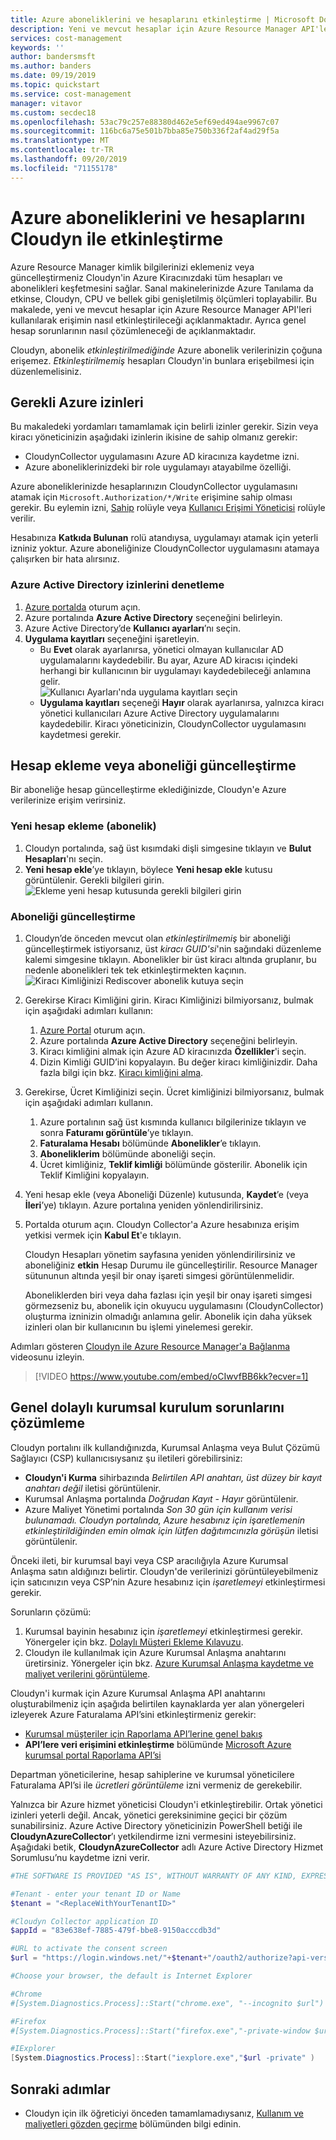 ```yaml
---
title: Azure aboneliklerini ve hesaplarını etkinleştirme | Microsoft Docs
description: Yeni ve mevcut hesaplar için Azure Resource Manager API'lerini kullanarak erişimi etkinleştirin ve ortak hesap sorunlarını çözün.
services: cost-management
keywords: ''
author: bandersmsft
ms.author: banders
ms.date: 09/19/2019
ms.topic: quickstart
ms.service: cost-management
manager: vitavor
ms.custom: secdec18
ms.openlocfilehash: 53ac79c257e88380d462e5ef69ed494ae9967c07
ms.sourcegitcommit: 116bc6a75e501b7bba85e750b336f2af4ad29f5a
ms.translationtype: MT
ms.contentlocale: tr-TR
ms.lasthandoff: 09/20/2019
ms.locfileid: "71155178"
---
```

# <a name="activate-azure-subscriptions-and-accounts-with-cloudyn"></a>Azure aboneliklerini ve hesaplarını Cloudyn ile etkinleştirme

Azure Resource Manager kimlik bilgilerinizi eklemeniz veya güncelleştirmeniz Cloudyn'in Azure Kiracınızdaki tüm hesapları ve abonelikleri keşfetmesini sağlar. Sanal makinelerinizde Azure Tanılama da etkinse, Cloudyn, CPU ve bellek gibi genişletilmiş ölçümleri toplayabilir. Bu makalede, yeni ve mevcut hesaplar için Azure Resource Manager API'leri kullanılarak erişimin nasıl etkinleştirileceği açıklanmaktadır. Ayrıca genel hesap sorunlarının nasıl çözümleneceği de açıklanmaktadır.

Cloudyn, abonelik _etkinleştirilmediğinde_ Azure abonelik verilerinizin çoğuna erişemez. _Etkinleştirilmemiş_ hesapları Cloudyn'in bunlara erişebilmesi için düzenlemelisiniz.

## <a name="required-azure-permissions"></a>Gerekli Azure izinleri

Bu makaledeki yordamları tamamlamak için belirli izinler gerekir. Sizin veya kiracı yöneticinizin aşağıdaki izinlerin ikisine de sahip olmanız gerekir:

- CloudynCollector uygulamasını Azure AD kiracınıza kaydetme izni.
- Azure aboneliklerinizdeki bir role uygulamayı atayabilme özelliği.

Azure aboneliklerinizde hesaplarınızın CloudynCollector uygulamasını atamak için `Microsoft.Authorization/*/Write` erişimine sahip olması gerekir. Bu eylemin izni, [Sahip](../role-based-access-control/built-in-roles.md#owner) rolüyle veya [Kullanıcı Erişimi Yöneticisi](../role-based-access-control/built-in-roles.md#user-access-administrator) rolüyle verilir.

Hesabınıza **Katkıda Bulunan** rolü atandıysa, uygulamayı atamak için yeterli izniniz yoktur. Azure aboneliğinize CloudynCollector uygulamasını atamaya çalışırken bir hata alırsınız.

### <a name="check-azure-active-directory-permissions"></a>Azure Active Directory izinlerini denetleme

1. [Azure portalda](https://portal.azure.com) oturum açın.
2. Azure portalında **Azure Active Directory** seçeneğini belirleyin.
3. Azure Active Directory’de **Kullanıcı ayarları**’nı seçin.
4. **Uygulama kayıtları** seçeneğini işaretleyin.
    - Bu **Evet** olarak ayarlanırsa, yönetici olmayan kullanıcılar AD uygulamalarını kaydedebilir. Bu ayar, Azure AD kiracısı içindeki herhangi bir kullanıcının bir uygulamayı kaydedebileceği anlamına gelir.  
    ![Kullanıcı Ayarları'nda uygulama kayıtları seçin](./media/activate-subs-accounts/app-register.png)
    - **Uygulama kayıtları** seçeneği **Hayır** olarak ayarlanırsa, yalnızca kiracı yönetici kullanıcıları Azure Active Directory uygulamalarını kaydedebilir. Kiracı yöneticinizin, CloudynCollector uygulamasını kaydetmesi gerekir.


## <a name="add-an-account-or-update-a-subscription"></a>Hesap ekleme veya aboneliği güncelleştirme

Bir aboneliğe hesap güncelleştirme eklediğinizde, Cloudyn'e Azure verilerinize erişim verirsiniz.

### <a name="add-a-new-account-subscription"></a>Yeni hesap ekleme (abonelik)

1. Cloudyn portalında, sağ üst kısımdaki dişli simgesine tıklayın ve **Bulut Hesapları**'nı seçin.
2. **Yeni hesap ekle**’ye tıklayın, böylece **Yeni hesap ekle** kutusu görüntülenir. Gerekli bilgileri girin.  
    ![Ekleme yeni hesap kutusunda gerekli bilgileri girin](./media/activate-subs-accounts/add-new-account.png)

### <a name="update-a-subscription"></a>Aboneliği güncelleştirme

1. Cloudyn’de önceden mevcut olan _etkinleştirilmemiş_ bir aboneliği güncelleştirmek istiyorsanız, üst _kiracı GUID'si_'nin sağındaki düzenleme kalemi simgesine tıklayın. Abonelikler bir üst kiracı altında gruplanır, bu nedenle abonelikleri tek tek etkinleştirmekten kaçının.
    ![Kiracı Kimliğinizi Rediscover abonelik kutuya seçin](./media/activate-subs-accounts/existing-sub.png)
2. Gerekirse Kiracı Kimliğini girin. Kiracı Kimliğinizi bilmiyorsanız, bulmak için aşağıdaki adımları kullanın:
    1. [Azure Portal](https://portal.azure.com) oturum açın.
    2. Azure portalında **Azure Active Directory** seçeneğini belirleyin.
    3. Kiracı kimliğini almak için Azure AD kiracınızda **Özellikler**'i seçin.
    4. Dizin Kimliği GUID’ini kopyalayın. Bu değer kiracı kimliğinizdir.
    Daha fazla bilgi için bkz. [Kiracı kimliğini alma](../active-directory/develop/howto-create-service-principal-portal.md#get-values-for-signing-in).
3. Gerekirse, Ücret Kimliğinizi seçin. Ücret kimliğinizi bilmiyorsanız, bulmak için aşağıdaki adımları kullanın.
    1. Azure portalının sağ üst kısmında kullanıcı bilgilerinize tıklayın ve sonra **Faturamı görüntüle**’ye tıklayın.
    2. **Faturalama Hesabı** bölümünde **Abonelikler**’e tıklayın.
    3. **Aboneliklerim** bölümünde aboneliği seçin.
    4. Ücret kimliğiniz, **Teklif kimliği** bölümünde gösterilir. Abonelik için Teklif Kimliğini kopyalayın.
4. Yeni hesap ekle (veya Aboneliği Düzenle) kutusunda, **Kaydet**’e (veya **İleri**’ye) tıklayın. Azure portalına yeniden yönlendirilirsiniz.
5. Portalda oturum açın. Cloudyn Collector'a Azure hesabınıza erişim yetkisi vermek için **Kabul Et**'e tıklayın.

    Cloudyn Hesapları yönetim sayfasına yeniden yönlendirilirsiniz ve aboneliğiniz **etkin** Hesap Durumu ile güncelleştirilir. Resource Manager sütununun altında yeşil bir onay işareti simgesi görüntülenmelidir.

    Aboneliklerden biri veya daha fazlası için yeşil bir onay işareti simgesi görmezseniz bu, abonelik için okuyucu uygulamasını (CloudynCollector) oluşturma izninizin olmadığı anlamına gelir. Abonelik için daha yüksek izinleri olan bir kullanıcının bu işlemi yinelemesi gerekir.

Adımları gösteren [Cloudyn ile Azure Resource Manager'a Bağlanma](https://youtu.be/oCIwvfBB6kk) videosunu izleyin.

>[!VIDEO https://www.youtube.com/embed/oCIwvfBB6kk?ecver=1]

## <a name="resolve-common-indirect-enterprise-set-up-problems"></a>Genel dolaylı kurumsal kurulum sorunlarını çözümleme

Cloudyn portalını ilk kullandığınızda, Kurumsal Anlaşma veya Bulut Çözümü Sağlayıcı (CSP) kullanıcısıysanız şu iletileri görebilirsiniz:

- **Cloudyn'i Kurma** sihirbazında *Belirtilen API anahtarı, üst düzey bir kayıt anahtarı değil* iletisi görüntülenir.
- Kurumsal Anlaşma portalında *Doğrudan Kayıt - Hayır* görüntülenir.
- Azure Maliyet Yönetimi portalında *Son 30 gün için kullanım verisi bulunamadı. Cloudyn portalında, Azure hesabınız için işaretlemenin etkinleştirildiğinden emin olmak için lütfen dağıtımcınızla görüşün* iletisi görüntülenir.

Önceki ileti, bir kurumsal bayi veya CSP aracılığıyla Azure Kurumsal Anlaşma satın aldığınızı belirtir. Cloudyn'de verilerinizi görüntüleyebilmeniz için satıcınızın veya CSP’nin Azure hesabınız için _işaretlemeyi_ etkinleştirmesi gerekir.

Sorunların çözümü:

1. Kurumsal bayinin hesabınız için _işaretlemeyi_ etkinleştirmesi gerekir. Yönergeler için bkz. [Dolaylı Müşteri Ekleme Kılavuzu](https://ea.azure.com/api/v3Help/v2IndirectCustomerOnboardingGuide).
2. Cloudyn ile kullanılmak için Azure Kurumsal Anlaşma anahtarını üretirsiniz. Yönergeler için bkz. [Azure Kurumsal Anlaşma kaydetme ve maliyet verilerini görüntüleme](https://docs.microsoft.com/azure/cost-management/quick-register-ea).

Cloudyn'i kurmak için Azure Kurumsal Anlaşma API anahtarını oluşturabilmeniz için aşağıda belirtilen kaynaklarda yer alan yönergeleri izleyerek Azure Faturalama API’sini etkinleştirmeniz gerekir:

- [Kurumsal müşteriler için Raporlama API’lerine genel bakış](../billing/billing-enterprise-api.md)
- **API’lere veri erişimini etkinleştirme** bölümünde [Microsoft Azure kurumsal portal Raporlama API’si](https://ea.azure.com/helpdocs/reportingAPI)

Departman yöneticilerine, hesap sahiplerine ve kurumsal yöneticilere Faturalama API’si ile _ücretleri görüntüleme_ izni vermeniz de gerekebilir.

Yalnızca bir Azure hizmet yöneticisi Cloudyn'i etkinleştirebilir. Ortak yönetici izinleri yeterli değil. Ancak, yönetici gereksinimine geçici bir çözüm sunabilirsiniz. Azure Active Directory yöneticinizin PowerShell betiği ile **CloudynAzureCollector**’ı yetkilendirme izni vermesini isteyebilirsiniz. Aşağıdaki betik, **CloudynAzureCollector** adlı Azure Active Directory Hizmet Sorumlusu’nu kaydetme izni verir.


```powershell
#THE SOFTWARE IS PROVIDED "AS IS", WITHOUT WARRANTY OF ANY KIND, EXPRESS OR IMPLIED, INCLUDING BUT NOT LIMITED TO THE WARRANTIES OF MERCHANTABILITY, FITNESS FOR A PARTICULAR PURPOSE AND NONINFRINGEMENT. IN NO EVENT SHALL THE AUTHORS OR COPYRIGHT HOLDERS BE LIABLE FOR ANY CLAIM, DAMAGES OR OTHER LIABILITY, WHETHER IN AN ACTION OF CONTRACT, TORT OR OTHERWISE, ARISING FROM, OUT OF OR IN CONNECTION WITH THE SOFTWARE OR THE USE OR OTHER DEALINGS IN THE SOFTWARE.

#Tenant - enter your tenant ID or Name
$tenant = "<ReplaceWithYourTenantID>"

#Cloudyn Collector application ID
$appId = "83e638ef-7885-479f-bbe8-9150acccdb3d"

#URL to activate the consent screen
$url = "https://login.windows.net/"+$tenant+"/oauth2/authorize?api-version=1&response_type=code&client_id="+$appId+"&redirect_uri=http%3A%2F%2Flocalhost%3A8080%2FCloudynJava&prompt=consent"

#Choose your browser, the default is Internet Explorer

#Chrome
#[System.Diagnostics.Process]::Start("chrome.exe", "--incognito $url")

#Firefox
#[System.Diagnostics.Process]::Start("firefox.exe","-private-window $url" )

#IExplorer
[System.Diagnostics.Process]::Start("iexplore.exe","$url -private" )

```

## <a name="next-steps"></a>Sonraki adımlar

- Cloudyn için ilk öğreticiyi önceden tamamlamadıysanız, [Kullanım ve maliyetleri gözden geçirme](tutorial-review-usage.md) bölümünden bilgi edinin.
